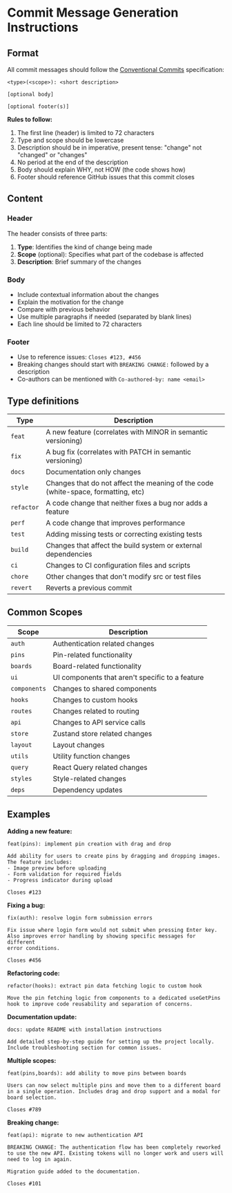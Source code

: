 # Commit Message Generation Instructions

## Format

All commit messages should follow the [Conventional Commits](https://www.conventionalcommits.org/) specification:

```
<type>(<scope>): <short description>

[optional body]

[optional footer(s)]
```

**Rules to follow:**
1. The first line (header) is limited to 72 characters
2. Type and scope should be lowercase
3. Description should be in imperative, present tense: "change" not "changed" or "changes"
4. No period at the end of the description
5. Body should explain WHY, not HOW (the code shows how)
6. Footer should reference GitHub issues that this commit closes

## Content

### Header

The header consists of three parts:

1. **Type**: Identifies the kind of change being made
2. **Scope** (optional): Specifies what part of the codebase is affected
3. **Description**: Brief summary of the changes

### Body

- Include contextual information about the changes
- Explain the motivation for the change
- Compare with previous behavior
- Use multiple paragraphs if needed (separated by blank lines)
- Each line should be limited to 72 characters

### Footer

- Use to reference issues: `Closes #123, #456`
- Breaking changes should start with `BREAKING CHANGE:` followed by a description
- Co-authors can be mentioned with `Co-authored-by: name <email>`

## Type definitions

| Type       | Description |
|------------|-------------|
| `feat`     | A new feature (correlates with MINOR in semantic versioning) |
| `fix`      | A bug fix (correlates with PATCH in semantic versioning) |
| `docs`     | Documentation only changes |
| `style`    | Changes that do not affect the meaning of the code (white-space, formatting, etc) |
| `refactor` | A code change that neither fixes a bug nor adds a feature |
| `perf`     | A code change that improves performance |
| `test`     | Adding missing tests or correcting existing tests |
| `build`    | Changes that affect the build system or external dependencies |
| `ci`       | Changes to CI configuration files and scripts |
| `chore`    | Other changes that don't modify src or test files |
| `revert`   | Reverts a previous commit |

## Common Scopes

| Scope          | Description |
|----------------|-------------|
| `auth`         | Authentication related changes |
| `pins`         | Pin-related functionality |
| `boards`       | Board-related functionality |
| `ui`           | UI components that aren't specific to a feature |
| `components`   | Changes to shared components |
| `hooks`        | Changes to custom hooks |
| `routes`       | Changes related to routing |
| `api`          | Changes to API service calls |
| `store`        | Zustand store related changes |
| `layout`       | Layout changes |
| `utils`        | Utility function changes |
| `query`        | React Query related changes |
| `styles`       | Style-related changes |
| `deps`         | Dependency updates |

## Examples

**Adding a new feature:**
```
feat(pins): implement pin creation with drag and drop

Add ability for users to create pins by dragging and dropping images.
The feature includes:
- Image preview before uploading
- Form validation for required fields
- Progress indicator during upload

Closes #123
```

**Fixing a bug:**
```
fix(auth): resolve login form submission errors

Fix issue where login form would not submit when pressing Enter key.
Also improves error handling by showing specific messages for different
error conditions.

Closes #456
```

**Refactoring code:**
```
refactor(hooks): extract pin data fetching logic to custom hook

Move the pin fetching logic from components to a dedicated useGetPins
hook to improve code reusability and separation of concerns.
```

**Documentation update:**
```
docs: update README with installation instructions

Add detailed step-by-step guide for setting up the project locally.
Include troubleshooting section for common issues.
```

**Multiple scopes:**
```
feat(pins,boards): add ability to move pins between boards

Users can now select multiple pins and move them to a different board
in a single operation. Includes drag and drop support and a modal for
board selection.

Closes #789
```

**Breaking change:**
```
feat(api): migrate to new authentication API

BREAKING CHANGE: The authentication flow has been completely reworked
to use the new API. Existing tokens will no longer work and users will
need to log in again.

Migration guide added to the documentation.

Closes #101
```